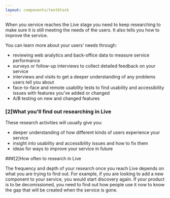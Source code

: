 ```yaml
---
layout: components/textblock
---
```


When you service reaches the Live stage you need to keep researching to make sure it is still meeting the needs of the users. It also tells you how to improve the service.

You can learn more about your users’ needs through:
- reviewing web analytics and back-office data to measure service performance
- surveys or follow-up interviews to collect detailed feedback on your service
- interviews and visits to get a deeper understanding of any problems users tell you about
- face-to-face and remote usability tests to find usability and accessibility issues with features you’ve added or changed
- A/B testing on new and changed features

### [2]What you'll find out researching in Live

These research activities will usually give you:
- deeper understanding of how different kinds of users experience your service
- insight into usability and accessibility issues and how to fix them
- ideas for ways to improve your service in future

###[2]How often to research in Live

The frequency and depth of your research once you reach Live depends on what you are trying to find out. For example, if you are looking to add a new component to your service, you would start discovery again. If your product is to be decomissioned, you need to find out how people use it now to know the gap that will be created when the service is gone. 